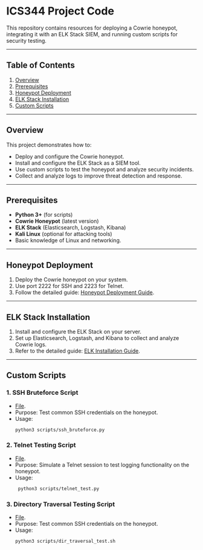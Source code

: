 # ICS344 Project Code

This repository contains resources for deploying a Cowrie honeypot, integrating it with an ELK Stack SIEM, and running custom scripts for security testing.

---

## Table of Contents
1. [Overview](#overview)
2. [Prerequisites](#prerequisites)
3. [Honeypot Deployment](#honeypot-deployment)
4. [ELK Stack Installation](#elk-stack-installation)
5. [Custom Scripts](#custom-scripts)

---

## Overview

This project demonstrates how to:
- Deploy and configure the Cowrie honeypot.
- Install and configure the ELK Stack as a SIEM tool.
- Use custom scripts to test the honeypot and analyze security incidents.
- Collect and analyze logs to improve threat detection and response.

---

## Prerequisites

- **Python 3+** (for scripts)
- **Cowrie Honeypot** (latest version)
- **ELK Stack** (Elasticsearch, Logstash, Kibana)
- **Kali Linux** (optional for attacking tools)
- Basic knowledge of Linux and networking.

---

## Honeypot Deployment

1. Deploy the Cowrie honeypot on your system.
2. Use port 2222 for SSH and 2223 for Telnet.
3. Follow the detailed guide: [Honeypot Deployment Guide](honeypot/deployment_guide.md).

---

## ELK Stack Installation

1. Install and configure the ELK Stack on your server.
2. Set up Elasticsearch, Logstash, and Kibana to collect and analyze Cowrie logs.
3. Refer to the detailed guide: [ELK Installation Guide](siem/elk_installation.md).

---

## Custom Scripts

### 1. **SSH Bruteforce Script**
- [File](scripts/ssh_bruteforce.py).
- Purpose: Test common SSH credentials on the honeypot.
- Usage:
  ```bash
  python3 scripts/ssh_bruteforce.py

### 2. **Telnet Testing Script**
- [File](scripts/telnet_test.py).
- Purpose: Simulate a Telnet session to test logging functionality on the honeypot.
- Usage:
  ```bash
   python3 scripts/telnet_test.py

### 3. **Directory Traversal Testing Script**
- [File](scripts/dir_traversal_test.sh).
- Purpose: Test common SSH credentials on the honeypot.
- Usage:
  ```bash
  python3 scripts/dir_traversal_test.sh
